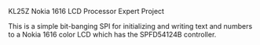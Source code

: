 KL25Z Nokia 1616 LCD Processor Expert Project 

This is a simple bit-banging SPI for initializing and writing text and numbers to a Nokia 1616 color LCD which has the SPFD54124B controller.
